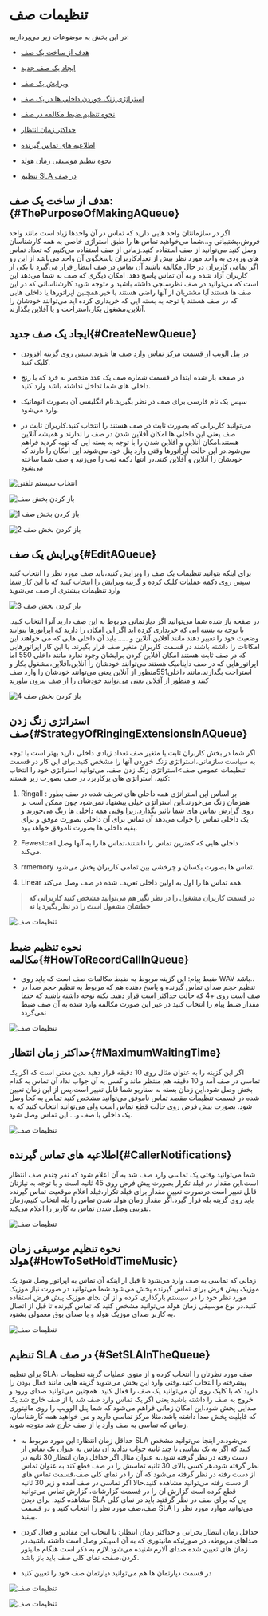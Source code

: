 # تنظیمات صف

در این بخش به موضوعات زیر می‌پردازیم:

-  [هدف از ساخت یک صف ](#ThePurposeOfMakingAQueue)

- [ایجاد یک صف جدید ](#CreateNewQueue)

- [ویرایش یک صف ](#EditAQueue)

-	[استراتژی زنگ خوردن داخلی ها در یک صف ](#StrategyOfRingingExtensionsInAQueue)

-	[نحوه تنظیم ضبط مکالمه در صف ](#HowToRecordCallInQueue)

-	[حداکثر زمان انتظار ](#MaximumWaitingTime)

-	[اطلاعیه های تماس گیرنده ](#CallerNotifications)

-	[نحوه تنظیم موسیقی زمان هولد ](#HowToSetHoldTimeMusic)

-   [تنظیم SLA در صف](#SetSLAInTheQueue)

## هدف از ساخت یک صف:{#ThePurposeOfMakingAQueue}

اگر در سازمانتان واحد هایی دارید که تماس در آن واحدها زیاد است مانند واحد فروش،پشتیبانی و...شما می‌خواهید تماس ها را طبق استراژی خاصی به همه کارشناسان وصل کنید می‌‌‌توانید از صف استفاده کنید.زمانی از صف استفاده می‌کنیم که تعداد تماس های ورودی به واحد مورد نظر بیش از تعدادکاربران پاسخگوی آن واحد می‌باشد از این رو اگر تمامی کاربران در حال مکالمه باشند آن تماس در صف انتظار قرار می‌گیرد تا یکی از کاربران آزاد شده و به آن تماس پاسخ دهد. امکان دیگری که صف به شما می‌دهد این است که می‌توانید  در صف نظرسنجی داشته باشید و متوجه شوید کارشناسانی که در این صف ها هستند آیا مشتریان از آنها راضی هستند یا خیر.همچنین اپراتورها  یا داخلی هایی که در صف هستند با توجه به بسته ایی که خریداری کرده اید می‌توانند خودشان را آنلاین،مشغول بکار،استراحت و یا آفلاین بگذارند.

## ایجاد یک صف جدید{#CreateNewQueue}

-	در پنل الویپ از قسمت مرکز تماس وارد صف ها شوید.سپس روی گزینه افزودن کلیک کنید.

-	در صفحه باز شده ابتدا در قسمت شماره صف یک عدد منحصر به فرد که با رنج داخلی های شما تداخل نداشته باشد وارد کنید.

-	سپس یک نام فارسی برای صف در نظر بگیرید.نام انگلیسی آن بصورت اتوماتیک وارد می‌شود.

-	می‌توانید کاربرانی که بصورت ثابت در صف هستند را انتخاب کنید.کاربران ثابت در صف یعنی این داخلی ها امکان آفلاین شدن در صف را ندارند و همیشه آنلاین هستند.امکان آنلاین و آفلاین شدن را با توجه به بسته ایی که تهیه کردید فراهم می‌شود.در این حالت اپراتورها وقتی وارد پنل خود می‌شوند این امکان را دارند که خودشان را آنلاین و آفلاین کنند.در انتها دکمه ثبت را می‌زنید و صف شما ساخته می‌شود


![انتخاب سیستم تلفنی](./Images/queue-route0.png)

![باز کردن بخش صف  ](./Images/queue-route.png)

![1 باز کردن بخش صف ](./Images/queue-route1.png)

![باز کردن بخش صف 2](./Images/queue-route2.png)

## ویرایش یک صف{#EditAQueue}

برای اینکه بتوانید تنظیمات یک صف را ویرایش کنید،باید صف مورد نظر را انتخاب کنید سپس روی دکمه عملیات کلیک کرده و گزینه ویرایش را انتخاب کنید که با این کار شما وارد تنظیمات بیشتری از صف می‌شوید


![باز کردن بخش صف 3](./Images/queue-route3.png)


در صفحه باز شده شما می‌توانید اگر دپارتمانی مربوط به این صف دارید آنرا انتخاب کنید.
با توجه به بسته ایی که خریداری کرده اید اگر این امکان را دارید که اپراتورها بتوانند وضعیت خود را تغییر دهند مانند آفلاین،آنلاین و ..... باید آن داخلی هایی که می خواهند این امکانات را داشته باشند در قسمت کاربران متغیر صف قرار بگیرند. با این کار اپراتورهایی که در صف ثابت هستند امکان آفلاین کردن برایشان وجود ندارد مانند داخلی 550 اما اپراتورهایی که در صف داینامیک هستند می‌توانند خودشان را آنلاین،آفلاین،مشغول بکار و استراحت بگذارند.مانند داخلی551منظور از آنلاین یعنی می‌توانند خودشان را وارد صف کنند و منظور از آفلاین یعنی می‌توانند خودشان را از صف بیرون بیاورند


![باز کردن بخش صف 4](./Images/queue-route4.png)


## استراتژی زنگ زدن صف{#StrategyOfRingingExtensionsInAQueue}
اگر شما در بخش کاربران ثابت یا متغیر صف تعداد زیادی داخلی دارید بهتر است با توجه به سیاست سازمانی،استراتژی زنگ خوردن آنها را مشخص کنید.برای این کار در قسمت تنظیمات عمومی صف>استراتژی زنگ زدن صف، می‌توانید استراتژی خود را انتخاب کنید. استراتژی های پرکاربرد در صف بصورت زیر هستند:


1.	Ringall :
بر اساس این استراتژی همه داخلی های تعریف شده در صف بطور همزمان زنگ می‌خورند.این استراتژی خیلی پیشنهاد نمی‌شود چون ممکن است  بر روی گزارش تماس های شما تاثیر بگذارد.زیرا وقتی همه داخلی ها زنگ می‌خورند و یک داخلی تماس را جواب می‌دهد آن تماس برای آن داخلی بصورت موفق و برای بقیه داخلی ها بصورت ناموفق خواهد بود.

2.	Fewestcall 
داخلی هایی که کمترین تماس را داشتند،تماس ها را به آنها وصل می‌کند.

3.	rrmemory
تماس ها بصورت یکسان و چرخشی بین تمامی کاربران پخش می‌شود.

4.	Linear
همه تماس ها را اول به اولین داخلی تعریف شده در صف وصل می‌کند.

>	**در قسمت کاربران مشغول را در نظر نگیر هم می‌توانید مشخص کنید کاربرانی که خطشان مشغول است را در نظر بگیرد یا نه**

![تنظیمات صف ](./Images/queue-route5.png)

## نحوه تنظیم ضبط مکالمه{#HowToRecordCallInQueue}
- 	ضبط پیام: این گزینه مربوط به ضبط مکالمات صف است که باید روی WAV باشد..
-	تنظیم حجم صدای تماس گیرنده و پاسخ دهنده هم که مربوط به تنظیم حجم صدا در صف است روی +4 که  حالت حداکثر است قرار دهید.
نکته
توجه داشته باشید که حتما مقدار ضبط پیام را انتخاب کنید در غیر این صورت مکالمه وارد شده به آن صف ضبط نمی‌گردد



![تنظیمات صف ](./Images/queue-route6.png)

##  حداکثر زمان انتظار{#MaximumWaitingTime}
اگر این گزینه را به عنوان مثال روی 10 دقیقه قرار دهید بدین معنی است که اگر یک تماسی در صف آمد و 10 دقیقه هم منتظر ماند و کسی به آن جواب نداد آن تماس به کدام بخش وصل شود.این زمان بسته به سناریو شما قابل تغییر است.پس از این زمان تعیین شده در قسمت تنظیمات مقصد تماس ناموفق می‌توانید مشخص کنید تماس به کجا وصل شود. بصورت پیش فرض روی حالت قطع تماس است ولی می‌توانید انتخاب کنید که به یک داخلی یا صف و... این تماس وصل شود.


![تنظیمات صف ](./Images/queue-route7.png)

## اطلاعیه های تماس گیرنده{#CallerNotifications}

شما می‌توانید وقتی یک تماسی وارد صف شد به آن اعلام شود که نفر چندم صف انتظار است.این مقدار در فیلد تکرار بصورت پیش فرض  روی 45 ثانیه است و با توجه به نیازتان قابل تغییر است.درصورت تعیین مقدار برای  فیلد تکرار،فیلد اعلام موقعیت تماس گیرنده باید روی گزینه بله قرار گیرد.اگر مقدار زمان هولد شدن تماس را بله انتخاب کنیم،زمان تقریبی وصل شدن تماس به کاربر را اعلام می‌کند.


![تنظیمات صف ](./Images/queue-route8.png)

## نحوه تنظیم موسیقی زمان هولد{#HowToSetHoldTimeMusic}
زمانی که تماسی به صف وارد می‌شود تا قبل از اینکه آن تماس به اپراتور وصل شود یک موزیک پیش فرض برای تماس گیرنده پخش می‌شود.شما می‌توانید در صورت نیاز موزیک مورد نظر خود را در سیستم بارگذاری کرده و از آن بجای موزیک پیش فرض استفاده کنید.در نوع موسیقی زمان هولد می‌توانید مشخص کنید که تماس گیرنده تا قبل از اتصال به کاربر صدای موزیک هولد و یا صدای بوق معمولی بشنود.

![تنظیمات صف ](./Images/queue-route9.png)

## تنظیم SLA در صف {#SetSLAInTheQueue}
برای تنظیم SLA، صف مورد نظرتان را انتخاب کرده و از منوی عملیات گزینه تنظیمات پیشرفته را انتخاب کنید.وقتی وارد این بخش می‌شوید گزینه هایی مانند فعال بودن را دارید که با کلیک روی آن می‌توانید یک صف را فعال کنید. همچنین می‌توانید صدای ورود و خروج به صف را داشته باشید یعنی اگر یک تماس وارد صف شد یا از صف خارج شد یک صدایی پخش شود.این امکان زمانی فراهم می‌شود که شما پنل الوویپ را روی مانیتوری که قابلیت پخش صدا  داشته باشد.مثلا مرکز تماسی دارید و می خواهید همه کارشناسان، زمانی که تماسی به صف وارد یا از صف خارج شد متوجه شوند.

- 	حداقل زمان انتظار: این مورد مربوط به SLA می‌شود.در اینجا می‌توانید مشخص کنید که اگر به یک تماسی تا چند ثانیه جواب ندادید آن تماس به عنوان یک تماس از دست رفته در نظر گرفته شود.به عنوان مثال اگر حداقل زمان انتظار 30 ثانیه در نظر گرفته شود،هر کسی بالای 30 ثانیه تماسش را در صف قطع کند به عنوان تماس از دست رفته در نظر گرفته می‌شود که آن را در نمای کلی صف،قسمت تماس های از دست رفته می‌توانید مشاهده کنید.حالا اگر تماسی  در صف آمده و زیر 30 ثانیه قطع کرده است گزارش آن را در قسمت گزارشات، گزارش تماس می‌توانید مشاهده کنید. برای دیدن SLA یی که برای صف در نظر گرفتید باید  در نمای کلی صف،صف مورد نظر را انتخاب کنید و در قسمت SLA می‌توانید موارد مورد نظر را ببینید.

-  حداقل زمان  انتظار بحرانی و حداکثر زمان انتظار:
با انتخاب این مقادیر و فعال کردن صداهای مربوطه، در صورتیکه مانیتوری که به آن اسپیکر وصل است داشته باشید،در زمان های تعیین شده صدای آلارم شنیده می‌شود.لازم به ذکر است هنگام مانیتور کردن،صفحه نمای کلی صف باید باز باشد.

-  در قسمت دپارتمان ها هم می‌توانید دپارتمان صف خود را تعیین کنید


![تنظیمات صف ](./Images/queue-route10.png)

![تنظیمات صف ](./Images/queue-route11.png)